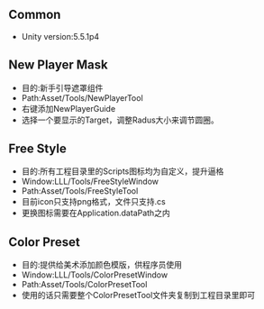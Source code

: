 ## Common

* Unity version:5.5.1p4

## New Player Mask

* 目的:新手引导遮罩组件
* Path:Asset/Tools/NewPlayerTool
* 右键添加NewPlayerGuide
* 选择一个要显示的Target，调整Radus大小来调节圆圈。

## Free Style

* 目的:所有工程目录里的Scripts图标均为自定义，提升逼格
* Window:LLL/Tools/FreeStyleWindow
* Path:Asset/Tools/FreeStyleTool
* 目前icon只支持png格式，文件只支持.cs
* 更换图标需要在Application.dataPath之内

## Color Preset

* 目的:提供给美术添加颜色模版，供程序员使用
* Window:LLL/Tools/ColorPresetWindow
* Path:Asset/Tools/ColorPresetTool
* 使用的话只需要整个ColorPresetTool文件夹复制到工程目录里即可